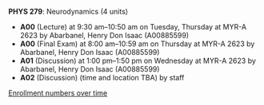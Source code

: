 **PHYS 279**: Neurodynamics (4 units)

- **A00** (Lecture) at 9:30 am–10:50 am on Tuesday, Thursday at MYR-A 2623 by Abarbanel, Henry Don Isaac (A00885599)
- **A00** (Final Exam) at 8:00 am–10:59 am on Thursday at MYR-A 2623 by Abarbanel, Henry Don Isaac (A00885599)
- **A01** (Discussion) at 1:00 pm–1:50 pm on Wednesday at MYR-A 2623 by Abarbanel, Henry Don Isaac (A00885599)
- **A02** (Discussion) (time and location TBA) by staff

[Enrollment numbers over time](./PHYS279.tsv)
